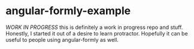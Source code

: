 # angular-formly-example

*WORK IN PROGRESS* this is definitely a work in progress repo and stuff. Honestly, I started it out of a desire to learn
protractor. Hopefully it can be useful to people using angular-formly as well.




